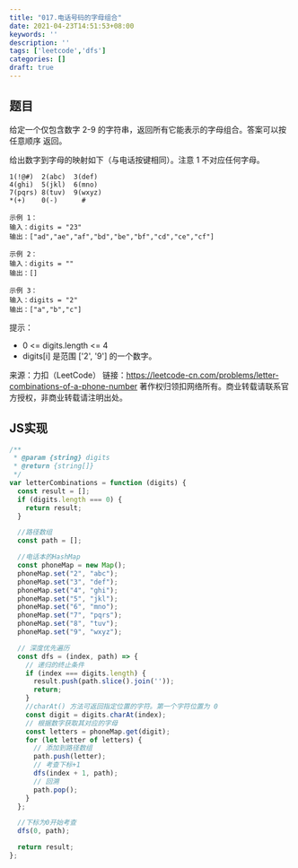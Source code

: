 ```yaml
---
title: "017.电话号码的字母组合"
date: 2021-04-23T14:51:53+08:00
keywords: ''
description: ''
tags: ['leetcode','dfs']
categories: []
draft: true
---
```


## 题目

给定一个仅包含数字 2-9 的字符串，返回所有它能表示的字母组合。答案可以按 任意顺序 返回。

给出数字到字母的映射如下（与电话按键相同）。注意 1 不对应任何字母。

```
1(!@#)  2(abc)  3(def)
4(ghi)  5(jkl)  6(mno)
7(pqrs) 8(tuv)  9(wxyz)
*(+)    0(-)      #
```

```
示例 1：
输入：digits = "23"
输出：["ad","ae","af","bd","be","bf","cd","ce","cf"]

示例 2：
输入：digits = ""
输出：[]

示例 3：
输入：digits = "2"
输出：["a","b","c"]
```

提示：

- 0 <= digits.length <= 4
- digits[i] 是范围 ['2', '9'] 的一个数字。

来源：力扣（LeetCode）
链接：https://leetcode-cn.com/problems/letter-combinations-of-a-phone-number
著作权归领扣网络所有。商业转载请联系官方授权，非商业转载请注明出处。


## JS实现

```javascript
/**
 * @param {string} digits
 * @return {string[]}
 */
var letterCombinations = function (digits) {
  const result = [];
  if (digits.length === 0) {
    return result;
  }

  //路径数组
  const path = [];

  //电话本的HashMap
  const phoneMap = new Map();
  phoneMap.set("2", "abc");
  phoneMap.set("3", "def");
  phoneMap.set("4", "ghi");
  phoneMap.set("5", "jkl");
  phoneMap.set("6", "mno");
  phoneMap.set("7", "pqrs");
  phoneMap.set("8", "tuv");
  phoneMap.set("9", "wxyz");

  // 深度优先遍历
  const dfs = (index, path) => {
    // 递归的终止条件
    if (index === digits.length) {
      result.push(path.slice().join(''));
      return;
    }
    //charAt() 方法可返回指定位置的字符。第一个字符位置为 0
    const digit = digits.charAt(index);
    // 根据数字获取其对应的字母
    const letters = phoneMap.get(digit);
    for (let letter of letters) {
      // 添加到路径数组
      path.push(letter);
      // 考查下标+1
      dfs(index + 1, path);
      // 回溯
      path.pop();
    }
  };

  //下标为0开始考查
  dfs(0, path);

  return result;
};
```
